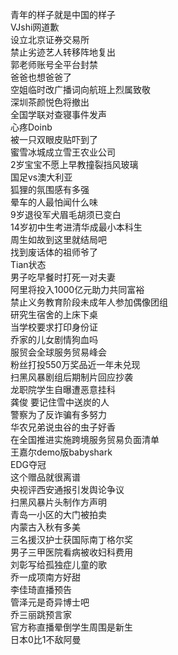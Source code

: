 青年的样子就是中国的样子  
VJshi网道歉  
设立北京证券交易所  
禁止劣迹艺人转移阵地复出  
郭老师账号全平台封禁  
爸爸也想爸爸了  
空姐临时改广播词向航班上烈属致敬  
深圳茶颜悦色将撤出  
全国学联对查寝事件发声  
心疼Doinb  
被一只双眼皮贴吓到了  
蜜雪冰城成立雪王农业公司  
2岁宝宝不愿上早教撞裂挡风玻璃  
国足vs澳大利亚  
狐狸的氛围感有多强  
晕车的人最怕闻什么味  
9岁退役军犬眉毛胡须已变白  
14岁初中生考进清华成最小本科生  
周生如故到这里就结局吧  
找到废话体的祖师爷了  
Tian状态  
男子吃早餐时打死一对夫妻  
阿里将投入1000亿元助力共同富裕  
禁止义务教育阶段未成年人参加偶像团组  
研究生宿舍的上床下桌  
当学校要求打印身份证  
乔家的儿女剧情狗血吗  
服贸会全球服务贸易峰会  
粉丝打投550万奖品近一年未兑现  
扫黑风暴剧组后期制片回应抄袭  
龙职院学生自曝遭恶意挂科  
龚俊 要记住雪中送炭的人  
警察为了反诈骗有多努力  
华农兄弟说虫谷的虫子好香  
在全国推进实施跨境服务贸易负面清单  
王嘉尔demo版babyshark  
EDG夺冠  
这个赠品就很离谱  
央视评西安通报引发舆论争议  
扫黑风暴片头制作方声明  
青岛一小区的大门被拍卖  
内蒙古入秋有多美  
三名援汉护士获国际南丁格尔奖  
男子三甲医院看病被收妇科费用  
刘彰写给孤独症儿童的歌  
乔一成项南方好甜  
李佳琦直播预告  
管泽元是奇异博士吧  
乔三丽跳预言家  
官方称直播晕倒学生周围是新生  
日本0比1不敌阿曼  

